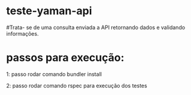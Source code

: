 # teste-yaman-api

#Trata- se de uma consulta enviada a  API retornando dados e validando informações.

# passos para execução:

1: passo rodar comando bundler install

2: passo rodar comando rspec para execução dos testes

